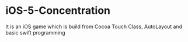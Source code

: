 # iOS-5-Concentration
It is an iOS game which is build from Cocoa Touch Class, AutoLayout and basic swift programming
